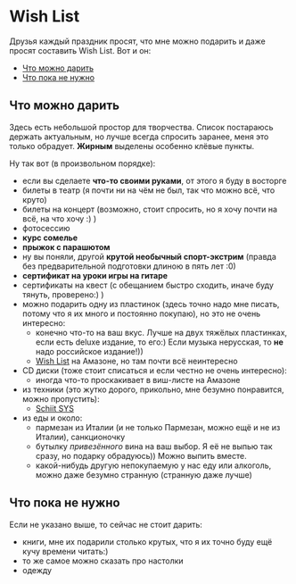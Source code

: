 # Wish List

Друзья каждый праздник просят, что мне можно подарить и даже просят составить Wish List. Вот и он:

- [Что можно дарить](#yes)
- [Что пока не нужно](#no)

<a id = "yes"></a>

## Что можно дарить

Здесь есть небольшой простор для творчества.
Список постараюсь держать актуальным, но лучше всегда спросить заранее, меня это только обрадует.
**Жирным** выделены особенно клёвые пункты.

Ну так вот (в произвольном порядке):

<!-- - [](https://www.amazon.co.uk/dp/) -->

- если вы сделаете **что-то своими руками**, от этого я буду в восторге
- билеты в театр (я почти ни на чём не был, так что можно всё, что круто)
- билеты на концерт (возможно, стоит спросить, но я хочу почти на всё, на что хочу :) )
- фотосессию
- **курс сомелье**
- **прыжок с парашютом**
- ну вы поняли, другой **крутой необычный спорт-экстрим** (правда без предварительной подготовки длиною в пять лет :0)
- **сертификат на уроки игры на гитаре**
- сертификаты на квест (с обещанием быстро сходить, иначе буду тянуть, проверено:) )
- можно подарить одну из пластинок (здесь точно надо мне писать, потому что я их много и постоянно покупаю), но это не очень интересно:
  - конечно что-то на ваш вкус.
    Лучше на двух тяжёлых пластинках, если есть deluxe издание, то его:)
    Если музыка нерусская, то **не** надо российское издание!))
  - [Wish List](https://www.amazon.co.uk/gp/registry/wishlist/2GU1JCJMF50B0/) на Амазоне, но там почти всё неинтересно
- CD диски (тоже стоит списаться и если честно не очень интересно):
  - иногда что-то проскакивает в виш-листе на Амазоне
- из техники (это жутко дорого, прикольно, мне безумно понравится, можно пропустить):
  - [Schiit SYS](http://schiit.com/products/sys)
- из еды и около:
  - пармезан из Италии (и не только Пармезан, можно ещё и не из Италии), санкционочку
  - бутылку *привезённого* вина на ваш выбор.
    Я её не выпью так сразу, но подарку обрадуюсь))
    Можно выпить вместе.
  - какой-нибудь другую непокупаемую у нас еду или алкоголь, можно даже безумно странную (странную даже лучше)

<a id = "no"></a>

## Что пока не нужно

Если не указано выше, то сейчас не стоит дарить:

- книги, мне их подарили столько крутых, что я их точно буду ещё кучу времени читать:)
- то же самое можно сказать про настолки
- одежду
